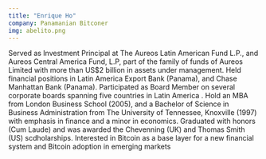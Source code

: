```yaml
---
title: "Enrique Ho"
company: Panamanian Bitconer
img: abelito.png
---
```


Served as Investment Principal at The Aureos Latin American Fund L.P., and Aureos Central America Fund, L.P, part of the family of funds of Aureos Limited with more than US$2 billion in assets under management. Held financial positions in Latin America Export Bank (Panama), and Chase Manhattan Bank (Panama). Participated as Board Member on several corporate boards spanning five countries in Latin America . Hold an MBA from London Business School (2005), and a Bachelor of Science in Business Administration from The University of Tennessee, Knoxville (1997) with emphasis in finance and a minor in economics. Graduated with honors (Cum Laude) and was awarded the Chevenning (UK) and Thomas Smith (US) scdholarships. Interested in Bitcoin as a base layer for a new financial system and Bitcoin adoption in emerging markets
